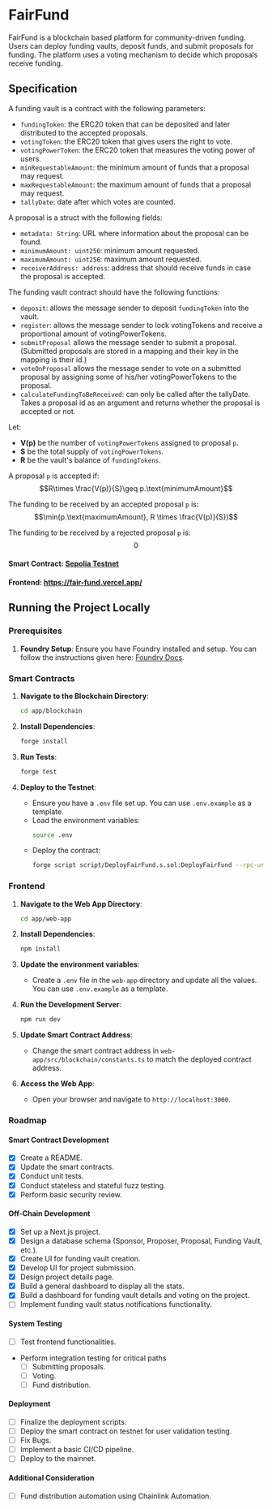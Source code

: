 # FairFund

FairFund is a blockchain based platform for community-driven funding. Users can deploy funding vaults, deposit funds, and submit proposals for funding. The platform uses a voting mechanism to decide which proposals receive funding.

## Specification

A funding vault is a contract with the following parameters:
* `fundingToken`: the ERC20 token that can be deposited and later distributed to the accepted proposals.
* `votingToken`: the ERC20 token that gives users the right to vote.
* `votingPowerToken`: the ERC20 token that measures the voting power of users.
* `minRequestableAmount`: the minimum amount of funds that a proposal may request.
* `maxRequestableAmount`: the maximum amount of funds that a proposal may request.
* `tallyDate`: date after which votes are counted.

A proposal is a struct with the following fields:
* `metadata: String`: URL where information about the proposal can be found.
* `minimumAmount: uint256`: minimum amount requested.
* `maximumAmount: uint256`: maximum amount requested.
* `receiverAddress: address`: address that should receive funds in case the proposal is accepted.

The funding vault contract should have the following functions:
* `deposit`: allows the message sender to deposit `fundingToken` into the vault.
* `register`: allows the message sender to lock votingTokens and receive a proportional amount of votingPowerTokens.
* `submitProposal` allows the message sender to submit a proposal. (Submitted proposals are stored in a mapping and their key in the mapping is their id.)
* `voteOnProposal` allows the message sender to vote on a submitted proposal by assigning some of his/her votingPowerTokens to the proposal.
* `calculateFundingToBeReceived`: can only be called after the tallyDate. Takes a proposal id as an argument and returns whether the proposal is accepted or not.


Let:
- **V(p)** be the number of `votingPowerTokens` assigned to proposal `p`.
- **S** be the total supply of `votingPowerTokens`.
- **R** be the vault's balance of `fundingTokens`.

A proposal `p` is accepted if:
$$R\times \frac{V(p)}{S}\geq p.\text{minimumAmount}$$

The funding to be received by an accepted proposal `p` is:
$$\min(p.\text{maximumAmount}, R \times \frac{V(p)}{S})$$

The funding to be received by a rejected proposal `p` is:
$$0$$

#### Smart Contract: [Sepolia Testnet](https://sepolia.etherscan.io/address/0x66b04c2d28042dc8efa9e512de8145374b930f37)
#### Frontend: https://fair-fund.vercel.app/

## Running the Project Locally

### Prerequisites

1. **Foundry Setup**: Ensure you have Foundry installed and setup. You can follow the instructions given here: [Foundry Docs](https://getfoundry.sh/).

### Smart Contracts

1. **Navigate to the Blockchain Directory**:
    ```bash
    cd app/blockchain
    ```

2. **Install Dependencies**:
    ```bash
    forge install
    ```

3. **Run Tests**:
    ```bash
    forge test
    ```

4. **Deploy to the Testnet**:
    - Ensure you have a `.env` file set up. You can use `.env.example` as a template.
    - Load the environment variables:
        ```bash
        source .env
        ```
    - Deploy the contract:
        ```bash
        forge script script/DeployFairFund.s.sol:DeployFairFund --rpc-url $SEPOLIA_RPC_URL --verify -vvvv --broadcast --legacy
        ```

### Frontend

1. **Navigate to the Web App Directory**:
    ```bash
    cd app/web-app
    ```

2. **Install Dependencies**:
    ```bash
    npm install
    ```

3. **Update the environment variables**:
    - Create a `.env` file in the `web-app` directory and update all the values. You can use `.env.example` as a template.

3. **Run the Development Server**:
    ```bash
    npm run dev
    ```

4. **Update Smart Contract Address**:
    - Change the smart contract address in `web-app/src/blockchain/constants.ts` to match the deployed contract address.

5. **Access the Web App**:
    - Open your browser and navigate to `http://localhost:3000`.


### Roadmap

#### Smart Contract Development
- [x] Create a README.
- [x] Update the smart contracts.
- [x] Conduct unit tests.
- [x] Conduct stateless and stateful fuzz testing.
- [x] Perform basic security review.

#### Off-Chain Development
- [x] Set up a Next.js project.
- [x] Design a database schema (Sponsor, Proposer, Proposal, Funding Vault, etc.).
- [x] Create UI for funding vault creation.
- [x] Develop UI for project submission.
- [x] Design project details page.
- [x] Build a general dashboard to display all the stats.
- [x] Build a dashboard for funding vault details and voting on the project.
- [ ] Implement funding vault status notifications functionality.

#### System Testing
- [ ] Test frontend functionalities.
- Perform integration testing for critical paths
  - [ ] Submitting proposals.
  - [ ] Voting.
  - [ ] Fund distribution.

#### Deployment 
- [ ] Finalize the deployment scripts.
- [ ] Deploy the smart contract on testnet for user validation testing.
- [ ] Fix Bugs.
- [ ] Implement a basic CI/CD pipeline.
- [ ] Deploy to the mainnet.

#### Additional Consideration
- [ ] Fund distribution automation using Chainlink Automation.
